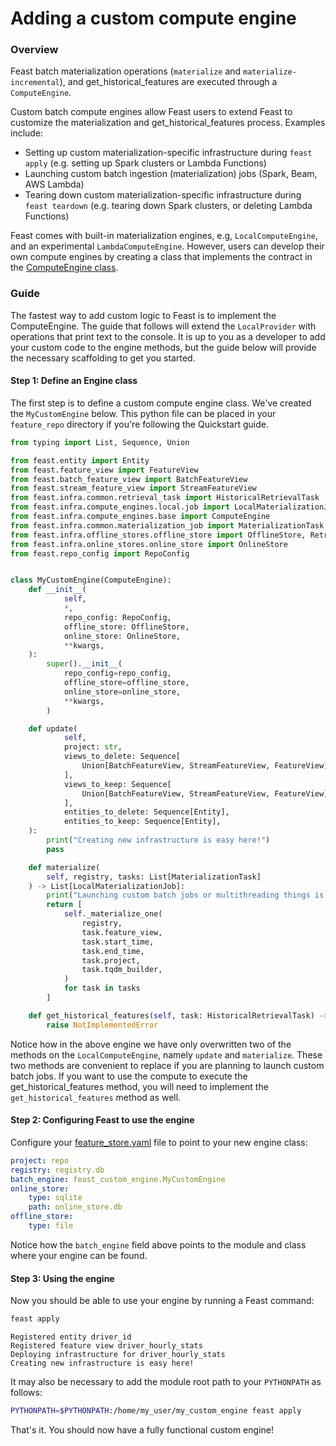 # Adding a custom compute engine

### Overview

Feast batch materialization operations (`materialize` and `materialize-incremental`), and get_historical_features are executed through a `ComputeEngine`.

Custom batch compute engines allow Feast users to extend Feast to customize the materialization and get_historical_features process. Examples include:

* Setting up custom materialization-specific infrastructure during `feast apply` (e.g. setting up Spark clusters or Lambda Functions)
* Launching custom batch ingestion (materialization) jobs (Spark, Beam, AWS Lambda)
* Tearing down custom materialization-specific infrastructure during `feast teardown` (e.g. tearing down Spark clusters, or deleting Lambda Functions)

Feast comes with built-in materialization engines, e.g, `LocalComputeEngine`, and an experimental `LambdaComputeEngine`. However, users can develop their own compute engines by creating a class that implements the contract in the [ComputeEngine class](https://github.com/feast-dev/feast/blob/85514edbb181df083e6a0d24672c00f0624dcaa3/sdk/python/feast/infra/compute_engines/base.py#L19).

### Guide

The fastest way to add custom logic to Feast is to implement the ComputeEngine. The guide that follows will extend the `LocalProvider` with operations that print text to the console. It is up to you as a developer to add your custom code to the engine methods, but the guide below will provide the necessary scaffolding to get you started.

#### Step 1: Define an Engine class

The first step is to define a custom compute engine class. We've created the `MyCustomEngine` below. This python file can be placed in your `feature_repo` directory if you're following the Quickstart guide.

```python
from typing import List, Sequence, Union

from feast.entity import Entity
from feast.feature_view import FeatureView
from feast.batch_feature_view import BatchFeatureView
from feast.stream_feature_view import StreamFeatureView
from feast.infra.common.retrieval_task import HistoricalRetrievalTask
from feast.infra.compute_engines.local.job import LocalMaterializationJob
from feast.infra.compute_engines.base import ComputeEngine 
from feast.infra.common.materialization_job import MaterializationTask
from feast.infra.offline_stores.offline_store import OfflineStore, RetrievalJob
from feast.infra.online_stores.online_store import OnlineStore
from feast.repo_config import RepoConfig


class MyCustomEngine(ComputeEngine):
    def __init__(
            self,
            *,
            repo_config: RepoConfig,
            offline_store: OfflineStore,
            online_store: OnlineStore,
            **kwargs,
    ):
        super().__init__(
            repo_config=repo_config,
            offline_store=offline_store,
            online_store=online_store,
            **kwargs,
        )

    def update(
            self,
            project: str,
            views_to_delete: Sequence[
                Union[BatchFeatureView, StreamFeatureView, FeatureView]
            ],
            views_to_keep: Sequence[
                Union[BatchFeatureView, StreamFeatureView, FeatureView]
            ],
            entities_to_delete: Sequence[Entity],
            entities_to_keep: Sequence[Entity],
    ):
        print("Creating new infrastructure is easy here!")
        pass

    def materialize(
        self, registry, tasks: List[MaterializationTask]
    ) -> List[LocalMaterializationJob]:
        print("Launching custom batch jobs or multithreading things is pretty easy...")
        return [
            self._materialize_one(
                registry,
                task.feature_view,
                task.start_time,
                task.end_time,
                task.project,
                task.tqdm_builder,
            )
            for task in tasks
        ]

    def get_historical_features(self, task: HistoricalRetrievalTask) -> RetrievalJob:
        raise NotImplementedError
```

Notice how in the above engine we have only overwritten two of the methods on the `LocalComputeEngine`, namely `update` and `materialize`. These two methods are convenient to replace if you are planning to launch custom batch jobs.
If you want to use the compute to execute the get_historical_features method, you will need to implement the `get_historical_features` method as well.

#### Step 2: Configuring Feast to use the engine

Configure your [feature\_store.yaml](../../reference/feature-repository/feature-store-yaml.md) file to point to your new engine class:

```yaml
project: repo
registry: registry.db
batch_engine: feast_custom_engine.MyCustomEngine
online_store:
    type: sqlite
    path: online_store.db
offline_store:
    type: file
```

Notice how the `batch_engine` field above points to the module and class where your engine can be found.

#### Step 3: Using the engine

Now you should be able to use your engine by running a Feast command:

```bash
feast apply
```

```
Registered entity driver_id
Registered feature view driver_hourly_stats
Deploying infrastructure for driver_hourly_stats
Creating new infrastructure is easy here!
```

It may also be necessary to add the module root path to your `PYTHONPATH` as follows:

```bash
PYTHONPATH=$PYTHONPATH:/home/my_user/my_custom_engine feast apply
```

That's it. You should now have a fully functional custom engine!
